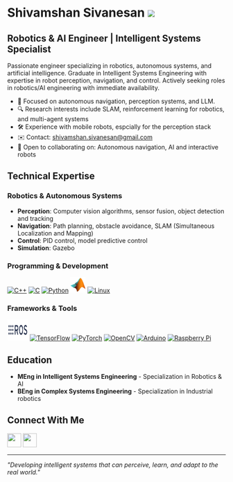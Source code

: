 # Shivamshan Sivanesan ![](https://user-images.githubusercontent.com/18350557/176309783-0785949b-9127-417c-8b55-ab5a4333674e.gif)

## Robotics & AI Engineer | Intelligent Systems Specialist

Passionate engineer specializing in robotics, autonomous systems, and artificial intelligence. Graduate in Intelligent Systems Engineering with expertise in robot perception, navigation, and control. Actively seeking roles in robotics/AI engineering with immediate availability.

* 🤖 Focused on autonomous navigation, perception systems, and LLM.
* 🔍 Research interests include SLAM, reinforcement learning for robotics, and multi-agent systems
* 🛠️ Experience with mobile robots, espcially for the perception stack
* ✉️ Contact: [shivamshan.sivanesan@gmail.com](mailto:shivamshan.sivanesan@gmail.com)
* 🤝 Open to collaborating on: Autonomous navigation, AI and interactive robots

## Technical Expertise

### Robotics & Autonomous Systems
- **Perception**: Computer vision algorithms, sensor fusion, object detection and tracking
- **Navigation**: Path planning, obstacle avoidance, SLAM (Simultaneous Localization and Mapping)
- **Control**: PID control, model predictive control
- **Simulation**: Gazebo

### Programming & Development
<p align="left">
<a href="https://docs.microsoft.com/en-us/cpp/?view=msvc-170" target="_blank" rel="noreferrer"><img src="https://raw.githubusercontent.com/danielcranney/readme-generator/main/public/icons/skills/cplusplus-colored.svg" width="36" height="36" alt="C++" /></a>
<a href="https://docs.microsoft.com/en-us/cpp/?view=msvc-170" target="_blank" rel="noreferrer"><img src="https://raw.githubusercontent.com/danielcranney/readme-generator/main/public/icons/skills/c-colored.svg" width="36" height="36" alt="C" /></a>
<a href="https://www.python.org/" target="_blank" rel="noreferrer"><img src="https://raw.githubusercontent.com/danielcranney/readme-generator/main/public/icons/skills/python-colored.svg" width="36" height="36" alt="Python" /></a>
<a href="https://fr.mathworks.com/products/matlab.html" target="_blank" rel="noreferrer"><img src="https://github.com/SShivamshan/SShivamshan/blob/main/Matlab.png" width="36" height="36" alt="Matlab" /></a>
<a href="https://www.linux.org" target="_blank" rel="noreferrer"><img src="https://raw.githubusercontent.com/danielcranney/readme-generator/main/public/icons/skills/linux-colored.svg" width="36" height="36" alt="Linux" /></a>
</p>

### Frameworks & Tools
<p align="left">
<a href="https://www.ros.org/" target="_blank" rel="noreferrer"><img src="https://github.com/SShivamshan/SShivamshan/blob/main/ros-ar21.svg" width="48" height="48" alt="ROS" /></a>
<a href="https://www.tensorflow.org/" target="_blank" rel="noreferrer"><img src="https://raw.githubusercontent.com/danielcranney/readme-generator/main/public/icons/skills/tensorflow-colored.svg" width="36" height="36" alt="TensorFlow" /></a>
<a href="https://pytorch.org/" target="_blank" rel="noreferrer"><img src="https://www.vectorlogo.zone/logos/pytorch/pytorch-icon.svg" width="36" height="36" alt="PyTorch" /></a>
<a href="https://opencv.org/" target="_blank" rel="noreferrer"><img src="https://www.vectorlogo.zone/logos/opencv/opencv-icon.svg" width="36" height="36" alt="OpenCV" /></a>
<a href="https://store.arduino.cc/" target="_blank" rel="noreferrer"><img src="https://raw.githubusercontent.com/danielcranney/readme-generator/main/public/icons/skills/arduino-colored.svg" width="36" height="36" alt="Arduino" /></a>
<a href="https://www.raspberrypi.org/" target="_blank" rel="noreferrer"><img src="https://www.vectorlogo.zone/logos/raspberrypi/raspberrypi-icon.svg" width="36" height="36" alt="Raspberry Pi" /></a>
</p>

## Education

- **MEng in Intelligent Systems Engineering** - Specialization in Robotics & AI
- **BEng in Complex Systems Engineering** - Specialization in Industrial robotics

## Connect With Me

<p align="left">
<a href="https://www.github.com/SShivamshan" target="_blank" rel="noreferrer"><img src="https://raw.githubusercontent.com/danielcranney/readme-generator/main/public/icons/socials/github.svg" width="32" height="32" /></a>
<a href="https://www.linkedin.com/in/shivamshan-sivanesan" target="_blank" rel="noreferrer"><img src="https://raw.githubusercontent.com/danielcranney/readme-generator/main/public/icons/socials/linkedin.svg" width="32" height="32" /></a>
</p>

---

*"Developing intelligent systems that can perceive, learn, and adapt to the real world."*
